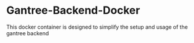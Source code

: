 # Gantree-Backend-Docker #

This docker container is designed to simplify the setup and usage of the gantree backend



